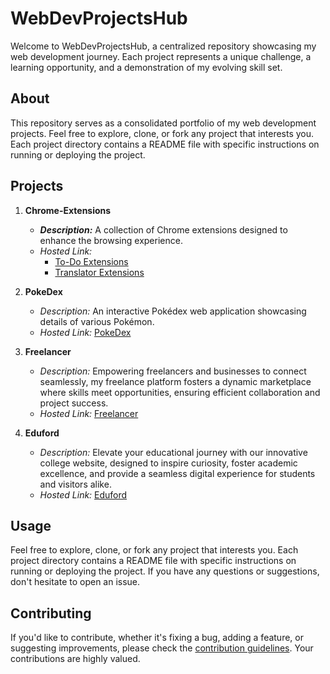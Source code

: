# WebDevProjectsHub

Welcome to WebDevProjectsHub, a centralized repository showcasing my web development journey. Each project represents a unique challenge, a learning opportunity, and a demonstration of my evolving skill set.

## About

This repository serves as a consolidated portfolio of my web development projects. Feel free to explore, clone, or fork any project that interests you. Each project directory contains a README file with specific instructions on running or deploying the project.

## Projects

1. **Chrome-Extensions**
   - ***Description:*** A collection of Chrome extensions designed to enhance the browsing experience.
   - *Hosted Link:*
       - [To-Do Extensions](#)
       - [Translator Extensions](#)

2. **PokeDex**
   - *Description:* An interactive Pokédex web application showcasing details of various Pokémon.
   - *Hosted Link:* [PokeDex](#)

3. **Freelancer**
   - *Description:* Empowering freelancers and businesses to connect seamlessly, my freelance platform fosters a dynamic marketplace where skills meet
                    opportunities, ensuring efficient collaboration and project success.
   - *Hosted Link:* [Freelancer](#)

4. **Eduford**
   - *Description:* Elevate your educational journey with our innovative college website, designed to inspire curiosity, foster academic excellence, and provide a
                    seamless digital experience for students and visitors alike.
   - *Hosted Link:* [Eduford](#)

## Usage
Feel free to explore, clone, or fork any project that interests you. Each project directory contains a README file with specific instructions on running or deploying the project. If you have any questions or suggestions, don't hesitate to open an issue.

## Contributing
If you'd like to contribute, whether it's fixing a bug, adding a feature, or suggesting improvements, please check the [contribution guidelines](./CONTRIBUTING.md). Your contributions are highly valued.
